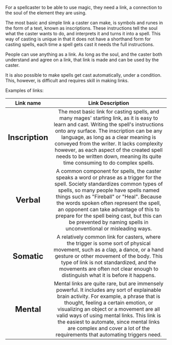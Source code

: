 For a spellcaster to be able to use magic, they need a link, a connection to the soul of the element they are using.

The most basic and simple link a caster can make, is symbols and runes in the form of a text, known as inscriptions. These instructions tell the soul what the caster wants to do, and interprets it and turns it into a spell. This way of casting is unique in that it does not have a shorthand form for casting spells, each time a spell gets cast it needs the full instructions.

People can use anything as a link. As long as the soul, and the caster both understand and agree on a link, that link is made and can be used by the caster.

It is also possible to make spells get cast automatically, under a condition. This, however, is difficult and requires skill in making links.

Examples of links:

|             Link name             |                                                                                                                                                                                                         Link Description                                                                                                                                                                                                          |
| :-------------------------------: | :-------------------------------------------------------------------------------------------------------------------------------------------------------------------------------------------------------------------------------------------------------------------------------------------------------------------------------------------------------------------------------------------------------------------------------: |
| <font size=5>     **Inscription** |             The most basic link for casting spells, and many mages' starting link, as it is easy to learn and cast. Writing the spell's instructions onto any surface. The inscription can be any language, as long as a clear meaning is conveyed from the writer. It lacks complexity however, as each aspect of the created spell needs to be written down, meaning its quite time consuming to do complex spells.             |
|      <font size=5>**Verbal**      | A common component for spells, the caster speaks a word or phrase as a trigger for the spell. Society standardizes common types of spells, so many people have spells named things such as "Fireball" or "Heal". Because the words spoken often represent the spell, an opponent can take advantage of this to prepare for the spell being cast, but this can be prevented by naming spells in unconventional or misleading ways. |
|     <font size=5>**Somatic**      |                                                               A relatively common link for casters, where the trigger is some sort of physical movement, such as a clap, a dance, or a hand gesture or other movement of the body. This type of link is not standardized, and the movements are often not clear enough to distinguish what it is before it happens.                                                               |
|      <font size=5>**Mental**      |              Mental links are quite rare, but are immensely powerful. It includes any sort of explainable brain activity. For example, a phrase that is thought, feeling a certain emotion, or visualizing an object or a movement are all valid ways of using mental links. This link is the easiest to automate, since mental links are complex and cover a lot of the requirements that automating triggers need.              |

